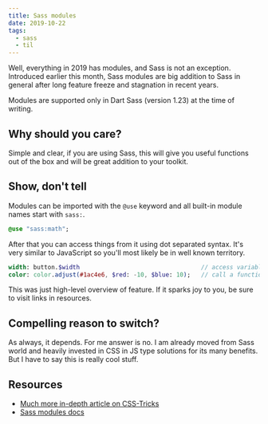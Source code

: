 ```yaml
---
title: Sass modules
date: 2019-10-22
tags:
  - sass
  - til
---
```


Well, everything in 2019 has modules, and Sass is not an exception. Introduced earlier this month, Sass modules are big addition to Sass in general after long feature freeze and stagnation in recent years.

Modules are supported only in Dart Sass (version 1.23) at the time of writing.

## Why should you care?

Simple and clear, if you are using Sass, this will give you useful functions out of the box and will be great addition to your toolkit.

## Show, don't tell

Modules can be imported with the `@use` keyword and all built-in module names start with `sass:`.

```sass
@use "sass:math";
```

After that you can access things from it using dot separated syntax. It's very similar to JavaScript so you'll most likely be in well known territory.

```sass
width: button.$width                                  // access variable
color: color.adjust(#1ac4e6, $red: -10, $blue: 10);   // call a function
```

This was just high-level overview of feature. If it sparks joy to you, be sure to visit links in resources.

## Compelling reason to switch?

As always, it depends. For me answer is no. I am already moved from Sass world and heavily invested in CSS in JS type solutions for its many benefits. But I have to say this is really cool stuff.

## Resources

- [Much more in-depth article on CSS-Tricks](https://css-tricks.com/introducing-sass-modules/)
- [Sass modules docs](https://sass-lang.com/documentation/modules)
